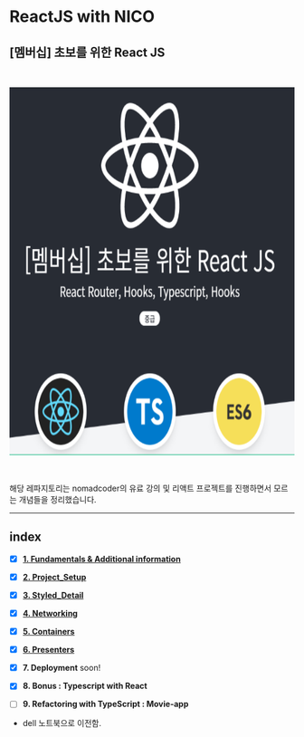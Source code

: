 # **ReactJS with NICO**

## **[멤버십] 초보를 위한 React JS**

<br/>

<p align="center">

<img src="https://github.com/dudwns9331/WebStudy/blob/master/ReactJS/images/title.PNG" height="650px" width="830px">

</p>

<br/>

해당 레파지토리는 nomadcoder의 유료 강의 및 리액트 프로젝트를 진행하면서 모르는 개념들을 정리했습니다.

---

## **index**

- [x] **[1. Fundamentals & Additional information](https://github.com/dudwns9331/WebStudy/tree/master/ReactJS/Fundamentals/Details)**

- [x] **[2. Project_Setup](https://github.com/dudwns9331/WebStudy/blob/master/ReactJS/Project_Setup.md)**

- [x] **[3. Styled_Detail](https://github.com/dudwns9331/WebStudy/blob/master/ReactJS/Project_Setup.md)**

- [x] **[4. Networking](https://github.com/dudwns9331/WebStudy/blob/master/ReactJS/Networking.md)**

- [x] **[5. Containers](https://github.com/dudwns9331/WebStudy/blob/master/ReactJS/Containers.md)**

- [x] **[6. Presenters](https://github.com/dudwns9331/WebStudy/blob/master/ReactJS/Presenters1.md)**

- [x] **7. Deployment** soon!

- [x] **8. Bonus : Typescript with React**

- [ ] **9. Refactoring with TypeScript : Movie-app**

- dell 노트북으로 이전함.

